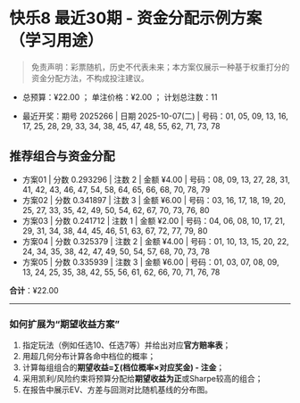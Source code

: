 # 快乐8 最近30期 - 资金分配示例方案（学习用途）

> 免责声明：彩票随机，历史不代表未来；本方案仅展示一种基于权重打分的资金分配方法，不构成投注建议。

- 总预算：¥22.00 ； 单注价格：¥2.00 ； 计划总注数：11

- 最近开奖：期号 2025266 | 日期 2025-10-07(二) | 号码：01, 05, 09, 13, 16, 17, 25, 28, 29, 33, 34, 38, 45, 47, 48, 55, 62, 71, 73, 78


## 推荐组合与资金分配

- 方案01 | 分数 0.293296 | 注数   2 | 金额 ¥4.00 | 号码：08, 09, 13, 27, 28, 31, 41, 42, 43, 46, 47, 54, 58, 64, 65, 66, 68, 70, 78, 79
- 方案02 | 分数 0.341897 | 注数   3 | 金额 ¥6.00 | 号码：03, 16, 17, 18, 19, 20, 25, 27, 33, 35, 42, 49, 50, 54, 62, 67, 70, 73, 76, 80
- 方案03 | 分数 0.241712 | 注数   1 | 金额 ¥2.00 | 号码：04, 06, 08, 10, 17, 21, 29, 31, 34, 38, 44, 45, 46, 51, 63, 67, 72, 77, 79, 80
- 方案04 | 分数 0.325379 | 注数   2 | 金额 ¥4.00 | 号码：01, 10, 13, 15, 20, 22, 24, 34, 35, 38, 42, 47, 49, 50, 54, 57, 68, 70, 73, 78
- 方案05 | 分数 0.335939 | 注数   3 | 金额 ¥6.00 | 号码：01, 03, 07, 08, 09, 13, 24, 25, 35, 38, 42, 55, 56, 61, 62, 66, 70, 71, 76, 78

**合计**：¥22.00


---
### 如何扩展为“期望收益方案”

1) 指定玩法（例如任选10、任选7等）并给出对应**官方赔率表**；
2) 用超几何分布计算各命中档位的概率；
3) 计算每组组合的**期望收益=∑(档位概率×对应奖金) - 注金**；
4) 采用凯利/风险约束将预算分配给**期望收益为正**或Sharpe较高的组合；
5) 在报告中展示EV、方差与回测对比随机基线的分布图。